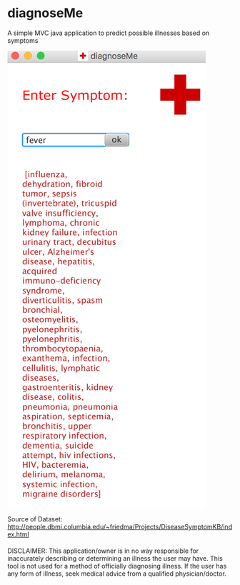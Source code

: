 # diagnoseMe

A simple MVC java application to predict possible illnesses based on symptoms 

![Alt text](/sample.png?raw=true "Sample pic")


Source of Dataset: http://people.dbmi.columbia.edu/~friedma/Projects/DiseaseSymptomKB/index.html

####
DISCLAIMER: This application/owner is in no way responsible for inaccurately describing or determining an illness the user may have. This tool is not used for a method of officially diagnosing illness. If the user has any form of illness, seek medical advice from a qualified physician/doctor. 
